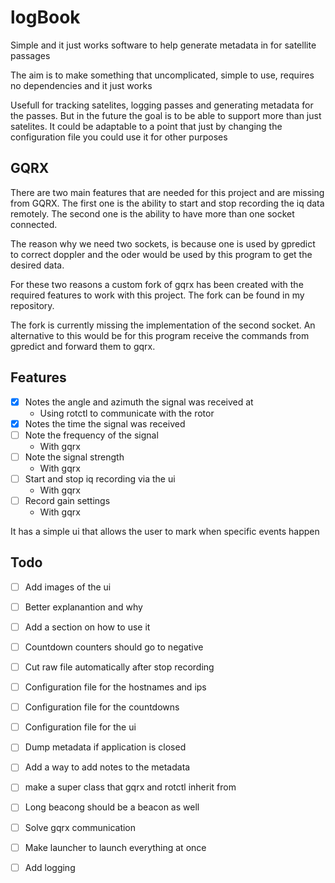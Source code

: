 # logBook
Simple and it just works software to help generate metadata in for satellite passages

The aim is to make something that uncomplicated, simple to use, requires no dependencies and it just works

Usefull for tracking satelites, logging passes and generating metadata for the passes. But in the future the goal is to be able to support more than just satelites. It could be adaptable to a point that just by changing the configuration file you could use it for other purposes

## GQRX
There are two main features that are needed for this project and are missing from GQRX. The first one is the ability to start and stop recording the iq data remotely. The second one is the ability to have more than one socket connected.

The reason why we need two sockets, is because one is used by gpredict to correct doppler and the oder would be used by this program to get the desired data.

For these two reasons a custom fork of gqrx has been created with the required features to work with this project. The fork can be found in my repository.

The fork is currently missing the implementation of the second socket. An alternative to this would be for this program receive the commands from gpredict and forward them to gqrx.

## Features
- [x] Notes the angle and azimuth the signal was received at
    - Using rotctl to communicate with the rotor 
- [x] Notes the time the signal was received
- [ ] Note the frequency of the signal
    - With gqrx
- [ ] Note the signal strength
    - With gqrx
- [ ] Start and stop iq recording via the ui
    - With gqrx
- [ ] Record gain settings
    - With gqrx

It has a simple ui that allows the user to mark when specific events happen




## Todo
- [ ] Add images of the ui
- [ ] Better explanantion and why
- [ ] Add a section on how to use it

- [ ] Countdown counters should go to negative
- [ ] Cut raw file automatically after stop recording
- [ ] Configuration file for the hostnames and ips
- [ ] Configuration file for the countdowns
- [ ] Configuration file for the ui 
- [ ] Dump metadata if application is closed
- [ ] Add a way to add notes to the metadata
- [ ] make a super class that gqrx and rotctl inherit from
- [ ] Long beacong should be a beacon as well
- [ ] Solve gqrx communication
- [ ] Make launcher to launch everything at once
- [ ] Add logging